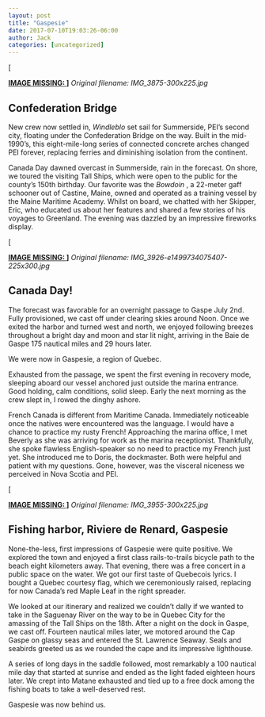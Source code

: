 ```yaml
---
layout: post
title: "Gaspesie"
date: 2017-07-10T19:03:26-06:00
author: Jack
categories: [uncategorized]
---
```


[<!-- IMAGE PLACEHOLDER
Original URL: http://windleblo.com/wp-content/uploads/2017/07/IMG_3875-300x225.jpg
Filename: IMG_3875-300x225.jpg
Date path: 2017/07/IMG_3875-300x225.jpg
Caption: ](/wp-content/uploads/2017/07/IMG_3875.jpg)
Instructions: Replace this comment with actual image upload
-->

**[IMAGE MISSING: ](/wp-content/uploads/2017/07/IMG_3875.jpg)]**
*Original filename: IMG_3875-300x225.jpg*

## Confederation Bridge

New crew now settled in, _Windleblo_ set sail for Summerside, PEI’s second city, floating under the Confederation Bridge on the way. Built in the mid-1990’s, this eight-mile-long series of connected concrete arches changed PEI forever, replacing ferries and diminishing isolation from the continent.

Canada Day dawned overcast in Summerside, rain in the forecast. On shore, we toured the visiting Tall Ships, which were open to the public for the county’s 150th birthday. Our favorite was the _Bowdoin_ , a 22-meter gaff schooner out of Castine, Maine, owned and operated as a training vessel by the Maine Maritime Academy. Whilst on board, we chatted with her Skipper, Eric, who educated us about her features and shared a few stories of his voyages to Greenland. The evening was dazzled by an impressive fireworks display.

[<!-- IMAGE PLACEHOLDER
Original URL: http://windleblo.com/wp-content/uploads/2017/07/IMG_3926-e1499734075407-225x300.jpg
Filename: IMG_3926-e1499734075407-225x300.jpg
Date path: 2017/07/IMG_3926-e1499734075407-225x300.jpg
Caption: ](/wp-content/uploads/2017/07/IMG_3926-e1499734075407.jpg)
Instructions: Replace this comment with actual image upload
-->

**[IMAGE MISSING: ](/wp-content/uploads/2017/07/IMG_3926-e1499734075407.jpg)]**
*Original filename: IMG_3926-e1499734075407-225x300.jpg*

## Canada Day!

The forecast was favorable for an overnight passage to Gaspe July 2nd. Fully provisioned, we cast off under clearing skies around Noon. Once we exited the harbor and turned west and north, we enjoyed following breezes throughout a bright day and moon and star lit night, arriving in the Baie de Gaspe 175 nautical miles and 29 hours later.

We were now in Gaspesie, a region of Quebec.

Exhausted from the passage, we spent the first evening in recovery mode, sleeping aboard our vessel anchored just outside the marina entrance. Good holding, calm conditions, solid sleep. Early the next morning as the crew slept in, I rowed the dinghy ashore.

French Canada is different from Maritime Canada. Immediately noticeable once the natives were encountered was the language. I would have a chance to practice my rusty French! Approaching the marina office, I met Beverly as she was arriving for work as the marina receptionist. Thankfully, she spoke flawless English-speaker so no need to practice my French just yet. She introduced me to Doris, the dockmaster. Both were helpful and patient with my questions. Gone, however, was the visceral niceness we perceived in Nova Scotia and PEI.

[<!-- IMAGE PLACEHOLDER
Original URL: http://windleblo.com/wp-content/uploads/2017/07/IMG_3955-300x225.jpg
Filename: IMG_3955-300x225.jpg
Date path: 2017/07/IMG_3955-300x225.jpg
Caption: ](/wp-content/uploads/2017/07/IMG_3955.jpg)
Instructions: Replace this comment with actual image upload
-->

**[IMAGE MISSING: ](/wp-content/uploads/2017/07/IMG_3955.jpg)]**
*Original filename: IMG_3955-300x225.jpg*

## Fishing harbor, Riviere de Renard, Gaspesie

None-the-less, first impressions of Gaspesie were quite positive. We explored the town and enjoyed a first class rails-to-trails bicycle path to the beach eight kilometers away. That evening, there was a free concert in a public space on the water. We got our first taste of Quebecois lyrics. I bought a Quebec courtesy flag, which we ceremoniously raised, replacing for now Canada’s red Maple Leaf in the right spreader.

We looked at our itinerary and realized we couldn’t dally if we wanted to take in the Saguenay River on the way to be in Quebec City for the amassing of the Tall Ships on the 18th. After a night on the dock in Gaspe, we cast off. Fourteen nautical miles later, we motored around the Cap Gaspe on glassy seas and entered the St. Lawrence Seaway. Seals and seabirds greeted us as we rounded the cape and its impressive lighthouse.

A series of long days in the saddle followed, most remarkably a 100 nautical mile day that started at sunrise and ended as the light faded eighteen hours later. We crept into Matane exhausted and tied up to a free dock among the fishing boats to take a well-deserved rest.

Gaspesie was now behind us.